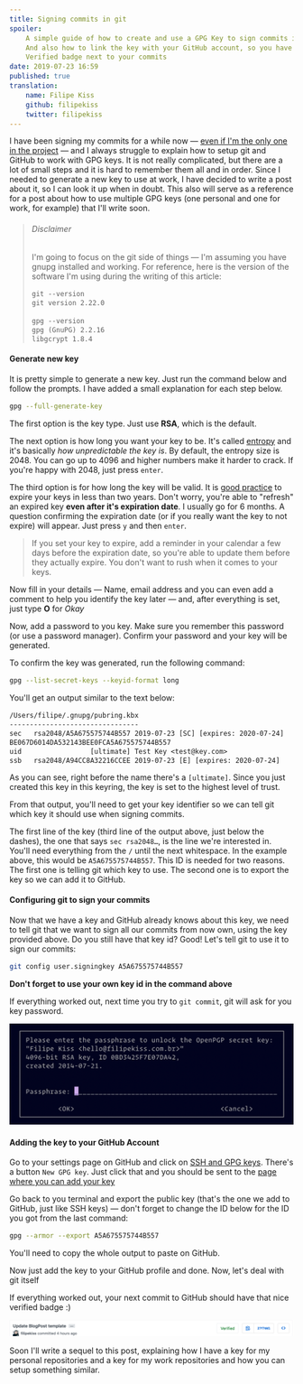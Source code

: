 ```yaml
---
title: Signing commits in git
spoiler:
    A simple guide of how to create and use a GPG Key to sign commits in git —
    And also how to link the key with your GitHub account, so you have a nice
    Verified badge next to your commits
date: 2019-07-23 16:59
published: true
translation:
    name: Filipe Kiss
    github: filipekiss
    twitter: filipekiss
---
```


I have been signing my commits for a while now —
[even if I'm the only one in the project](https://github.com/filipekiss/dotfiles/commits/master)
— and I always struggle to explain how to setup git and GitHub to work with GPG
keys. It is not really complicated, but there are a lot of small steps and it is
hard to remember them all and in order. Since I needed to generate a new key to
use at work, I have decided to write a post about it, so I can look it up when
in doubt. This also will serve as a reference for a post about how to use
multiple GPG keys (one personal and one for work, for example) that I'll write
soon.

> ###### Disclaimer
>
> I'm going to focus on the git side of things — I'm assuming you have gnupg
> installed and working. For reference, here is the version of the software I'm
> using during the writing of this article:
>
> ```
> git --version
> git version 2.22.0
>
> gpg --version
> gpg (GnuPG) 2.2.16
> libgcrypt 1.8.4
> ```

#### Generate new key

It is pretty simple to generate a new key. Just run the command below and follow
the prompts. I have added a small explanation for each step below.

```sh
gpg --full-generate-key
```

The first option is the key type. Just use **RSA**, which is the default.

The next option is how long you want your key to be. It's called
[entropy](https://en.wikipedia.org/wiki/Password_strength#Entropy_as_a_measure_of_password_strength)
and it's basically _how unpredictable the key is_. By default, the entropy size
is 2048. You can go up to 4096 and higher numbers make it harder to crack. If
you're happy with 2048, just press `enter`.

The third option is for how long the key will be valid. It is
[good practice](https://riseup.net/en/security/message-security/openpgp/best-practices#use-an-expiration-date-less-than-two-years)
to expire your keys in less than two years. Don't worry, you're able to
"refresh" an expired key **even after it's expiration date**. I usually go for 6
months. A question confirming the expiration date (or if you really want the key
to not expire) will appear. Just press `y` and then `enter`.

> If you set your key to expire, add a reminder in your calendar a few days
> before the expiration date, so you're able to update them before they actually
> expire. You don't want to rush when it comes to your keys.

Now fill in your details — Name, email address and you can even add a comment to
help you identify the key later — and, after everything is set, just type **O**
for _Okay_

Now, add a password to you key. Make sure you remember this password (or use a
password manager). Confirm your password and your key will be generated.

To confirm the key was generated, run the following command:

```sh
gpg --list-secret-keys --keyid-format long
```

You'll get an output similar to the text below:

```
/Users/filipe/.gnupg/pubring.kbx
--------------------------------
sec   rsa2048/A5A675575744B557 2019-07-23 [SC] [expires: 2020-07-24]
BE067D6014DA532143BEE0FCA5A675575744B557
uid                 [ultimate] Test Key <test@key.com>
ssb   rsa2048/A94CC8A32216CCEE 2019-07-23 [E] [expires: 2020-07-24]
```

As you can see, right before the name there's a `[ultimate]`. Since you just
created this key in this keyring, the key is set to the highest level of trust.

From that output, you'll need to get your key identifier so we can tell git
which key it should use when signing commits.

The first line of the key (third line of the output above, just below the
dashes), the one that says `sec rsa2048…`, is the line we're interested in.
You'll need everything from the `/` until the next whitespace. In the example
above, this would be `A5A675575744B557`. This ID is needed for two reasons. The
first one is telling git which key to use. The second one is to export the key
so we can add it to GitHub.

#### Configuring git to sign your commits

Now that we have a key and GitHub already knows about this key, we need to tell
git that we want to sign all our commits from now own, using the key provided
above. Do you still have that key id? Good! Let's tell git to use it to sign our
commits:

```sh
git config user.signingkey A5A675575744B557
```

**Don't forget to use your own key id in the command above**

If everything worked out, next time you try to `git commit`, git will ask for
you key password.

![Pinentry requesting the key password](./pinentry.png)

#### Adding the key to your GitHub Account

Go to your settings page on GitHub and click on
[SSH and GPG keys](https://GitHub.com/settings/keys). There's a button
`New GPG key`. Just click that and you should be sent to the
[page where you can add your key](https://GitHub.com/settings/gpg/new)

Go back to you terminal and export the public key (that's the one we add to
GitHub, just like SSH keys) — don't forget to change the ID below for the ID you
got from the last command:

```sh
gpg --armor --export A5A675575744B557
```

You'll need to copy the whole output to paste on GitHub.

Now just add the key to your GitHub profile and done. Now, let's deal with git
itself

If everything worked out, your next commit to GitHub should have that nice
verified badge :)

![GitHub Commit with the Verified Badge](./verified-commit.png)

Soon I'll write a sequel to this post, explaining how I have a key for my
personal repositories and a key for my work repositories and how you can setup
something similar.
